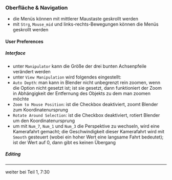 ### Oberfläche & Navigation

- die Menüs können mit mittlerer Maustaste geskrollt werden
- mit `Strg`, `Mouse_mid` und links-rechts-Bewegungen können die Menüs geskrollt werden

#### User Preferences

##### Interface

- unter `Manipulator` kann die Größe der drei bunten Achsenpfeile verändert werden
- unter `View Manipulation` wird folgendes eingestellt:
 - `Auto Depth`: man kann in Blender nicht unbegrenzt rein zoomen, wenn die Option nicht gesetzt ist; ist sie gesetzt, dann funktioniert der Zoom in Abhängigkeit der Entfernung des Objekts zu dem man zoomen möchte
 - `Zoom to Mouse Position`: ist die Checkbox deaktiviert, zoomt Blender zum Koordinatenursprung
 - `Rotate Around Selection`: ist die Checkbox deaktiviert, rotiert Blender um den Koordinatenursprung
 - um mit `Num_7`, `Num_1` und `Num_3` die Perspektive zu wechseln, wird eine Kamerafahrt gemacht; die Geschwindigkeit dieser Kamerafahrt wird mit `Smooth` gesteuert (wobei ein hoher Wert eine langsame Fahrt bedeutet); ist der Wert auf 0, dann gibt es keinen Übergang

##### Editing

-----------

weiter bei Teil 1, 7:30
